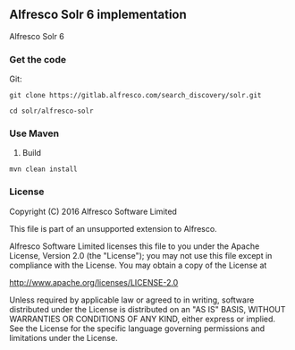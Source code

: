 ## Alfresco Solr 6 implementation
Alfresco Solr 6
### Get the code

Git:
	
	git clone https://gitlab.alfresco.com/search_discovery/solr.git
	
	cd solr/alfresco-solr

### Use Maven
1. Build

```
mvn clean install
```

### License
Copyright (C) 2016 Alfresco Software Limited

This file is part of an unsupported extension to Alfresco.

Alfresco Software Limited licenses this file
to you under the Apache License, Version 2.0 (the
"License"); you may not use this file except in compliance
with the License.  You may obtain a copy of the License at

 http://www.apache.org/licenses/LICENSE-2.0

Unless required by applicable law or agreed to in writing,
software distributed under the License is distributed on an
"AS IS" BASIS, WITHOUT WARRANTIES OR CONDITIONS OF ANY
KIND, either express or implied.  See the License for the
specific language governing permissions and limitations
under the License.
